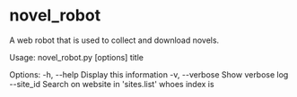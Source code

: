 # novel_robot
A web robot that is used to collect and download novels.

Usage: novel_robot.py [options] title

Options:
  -h, --help     Display this information
  -v, --verbose  Show verbose log
  --site_id <id> Search on website in 'sites.list' whoes index is <id>